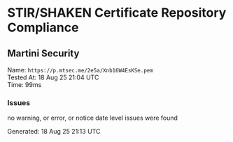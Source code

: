 # STIR/SHAKEN Certificate Repository Compliance

## Martini Security

Name: `https://p.mtsec.me/2e5a/Xnb16W4EsKSe.pem`\
Tested At: 18 Aug 25 21:04 UTC\
Time: 99ms

### Issues

no warning, or error, or notice date level issues were found

Generated: 18 Aug 25 21:13 UTC